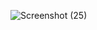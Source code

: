 ![Screenshot (25)](https://user-images.githubusercontent.com/121861111/210936610-52e61f5a-13b1-4318-8be0-868080612eb9.png)

